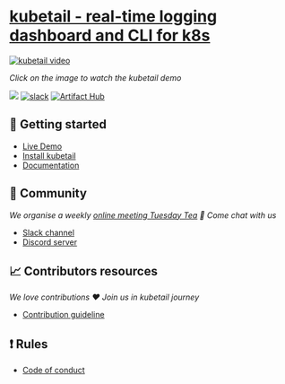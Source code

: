 # [kubetail - real-time logging dashboard and CLI for k8s](https://www.kubetail.com/)

[![kubetail video](https://assets.kubetail.com/demo-dark-poster.6070fba2.webp)](https://www.youtube.com/embed/q9rV9gHQb4Q?si=goujELiqFtLhgV4M)

*Click on the image to watch the kubetail demo*

<a href="https://discord.gg/CmsmWAVkvX"><img src="https://img.shields.io/discord/1212031524216770650?logo=Discord&style=flat-square&logoColor=FFFFFF&labelColor=5B65F0&label=Discord&color=64B73A"></a>
[![slack](https://img.shields.io/badge/Slack-kubetail-364954?logo=slack&labelColor=4D1C51)](https://join.slack.com/t/kubetail/shared_invite/zt-2cq01cbm8-e1kbLT3EmcLPpHSeoFYm1w)
[![Artifact Hub](https://img.shields.io/endpoint?url=https://artifacthub.io/badge/repository/kubetail)](https://artifacthub.io/packages/search?repo=kubetail)

## :rocket: Getting started

- [Live Demo](https://www.kubetail.com/demo)
- [Install kubetail](https://www.kubetail.com/#quickstart-desktop)
- [Documentation](https://www.kubetail.com/docs)

## :star2: Community 

*We organise a weekly [online meeting Tuesday Tea](https://calendar.google.com/calendar/u/1?cid=Y19hODdlMTQxZWFiNDA0NmUyNjlmZjMxZTg4YjVmMmRlYTI5MDkzOTBmZGZmNzhhNTYzYzUxZDc0OGFjNWE2M2JhQGdyb3VwLmNhbGVuZGFyLmdvb2dsZS5jb20) :tea: Come chat with us*

- [Slack channel]()
- [Discord server](https://discord.gg/CmsmWAVkvX)

## :chart_with_upwards_trend: Contributors resources

*We love contributions :heart: Join us in kubetail journey*
- [Contribution guideline](https://github.com/kubetail-org/kubetail?tab=readme-ov-file#development)

## :exclamation: Rules

- [Code of conduct]()
